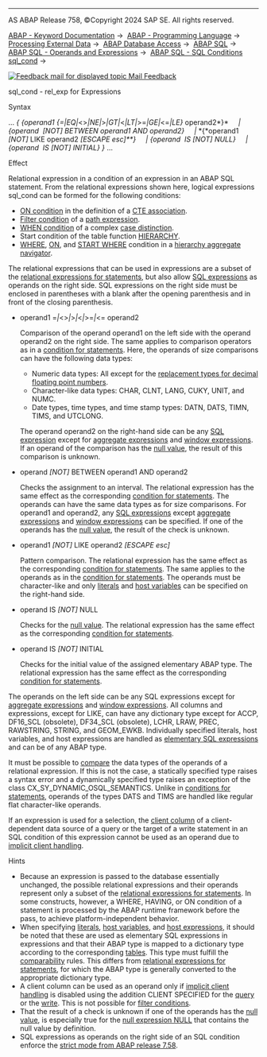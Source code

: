   

* * *

AS ABAP Release 758, ©Copyright 2024 SAP SE. All rights reserved.

[ABAP - Keyword Documentation](https://help.sap.com/doc/abapdocu_latest_index_htm/latest/en-US/abenabap.htm) →  [ABAP - Programming Language](https://help.sap.com/doc/abapdocu_latest_index_htm/latest/en-US/abenabap_reference.htm) →  [Processing External Data](https://help.sap.com/doc/abapdocu_latest_index_htm/latest/en-US/abenabap_language_external_data.htm) →  [ABAP Database Access](https://help.sap.com/doc/abapdocu_latest_index_htm/latest/en-US/abendb_access.htm) →  [ABAP SQL](https://help.sap.com/doc/abapdocu_latest_index_htm/latest/en-US/abenabap_sql.htm) →  [ABAP SQL - Operands and Expressions](https://help.sap.com/doc/abapdocu_latest_index_htm/latest/en-US/abenabap_sql_operands.htm) →  [ABAP SQL - SQL Conditions sql\_cond](https://help.sap.com/doc/abapdocu_latest_index_htm/latest/en-US/abenasql_cond.htm) → 

 [![](Mail.gif?object=Mail.gif "Feedback mail for displayed topic") Mail Feedback](mailto:f1_help@sap.com?subject=Feedback%20on%20ABAP%20Documentation&body=Document:%20sql_cond%20-%20rel_exp%20for%20Expressions%2C%20ABENABAP_SQL_EXPR_LOGEXP%2C%20758%0D%0A%0D%0AError:%0D%0A%0D%0A%0D%0A%0D%0ASuggestion%20for%20improvement:)

sql\_cond - rel\_exp for Expressions

Syntax

... *{* *{*operand1 *{*\=*|*EQ*|*<>*|*NE*|*\>*|*GT*|*<*|*LT*|*\>=*|*GE*|*<=*|*LE*}* operand2*}*
    *|* *{*operand  *\[*NOT*\]* BETWEEN operand1 AND operand2*}*
    *|* *{*operand1 *\[*NOT*\]* LIKE operand2 *\[*ESCAPE esc*\]**}*
    *|* *{*operand  IS *\[*NOT*\]* NULL*}*
    *|* *{*operand  IS *\[*NOT*\]* INITIAL*}* *}* ...

Effect

Relational expression in a condition of an expression in an ABAP SQL statement. From the relational expressions shown here, logical expressions sql\_cond can be formed for the following conditions:

-   [ON condition](https://help.sap.com/doc/abapdocu_latest_index_htm/latest/en-US/abapwith_associations_defining.htm) in the definition of a [CTE association](https://help.sap.com/doc/abapdocu_latest_index_htm/latest/en-US/abencte_association_glosry.htm "Glossary Entry").
-   [Filter condition](https://help.sap.com/doc/abapdocu_latest_index_htm/latest/en-US/abenabap_sql_path_filter.htm) of a [path expression](https://help.sap.com/doc/abapdocu_latest_index_htm/latest/en-US/abenabap_sql_path.htm).
-   [WHEN condition](https://help.sap.com/doc/abapdocu_latest_index_htm/latest/en-US/abensql_searched_case.htm) of a complex [case distinction](https://help.sap.com/doc/abapdocu_latest_index_htm/latest/en-US/abensql_case.htm).
-   Start condition of the table function [HIERARCHY](https://help.sap.com/doc/abapdocu_latest_index_htm/latest/en-US/abenselect_hierarchy_generator.htm).
-   [WHERE](https://help.sap.com/doc/abapdocu_latest_index_htm/latest/en-US/abenselect_hierarchy_agg_navis.htm), [ON](https://help.sap.com/doc/abapdocu_latest_index_htm/latest/en-US/abenselect_hierarchy_desc_agg.htm), and [START WHERE](https://help.sap.com/doc/abapdocu_latest_index_htm/latest/en-US/abenselect_hierarchy_ancs_agg.htm) condition in a [hierarchy aggregate navigator](https://help.sap.com/doc/abapdocu_latest_index_htm/latest/en-US/abenhierarchy_agg_navi_glosry.htm "Glossary Entry").

The relational expressions that can be used in expressions are a subset of the [relational expressions for statements](https://help.sap.com/doc/abapdocu_latest_index_htm/latest/en-US/abenabap_sql_stmt_logexp.htm), but also allow [SQL expressions](https://help.sap.com/doc/abapdocu_latest_index_htm/latest/en-US/abapsql_expr.htm) as operands on the right side. SQL expressions on the right side must be enclosed in parentheses with a blank after the opening parenthesis and in front of the closing parenthesis.

-   operand1 =*|*<>*|*\>*|*<*|*\>=*|*<= operand2
    
    Comparison of the operand operand1 on the left side with the operand operand2 on the right side. The same applies to comparison operators as in a [condition for statements](https://help.sap.com/doc/abapdocu_latest_index_htm/latest/en-US/abenwhere_logexp_compare.htm). Here, the operands of size comparisons can have the following data types:
    
    -   Numeric data types: All except for the [replacement types for decimal floating point numbers](https://help.sap.com/doc/abapdocu_latest_index_htm/latest/en-US/abenddic_decimal_floating_point.htm).
    -   Character-like data types: CHAR, CLNT, LANG, CUKY, UNIT, and NUMC.
    -   Date types, time types, and time stamp types: DATN, DATS, TIMN, TIMS, and UTCLONG.
    
    The operand operand2 on the right-hand side can be any [SQL expression](https://help.sap.com/doc/abapdocu_latest_index_htm/latest/en-US/abapsql_expr.htm) except for [aggregate expressions](https://help.sap.com/doc/abapdocu_latest_index_htm/latest/en-US/abapselect_aggregate.htm) and [window expressions](https://help.sap.com/doc/abapdocu_latest_index_htm/latest/en-US/abapselect_over.htm). If an operand of the comparison has the [null value](https://help.sap.com/doc/abapdocu_latest_index_htm/latest/en-US/abennull_value_glosry.htm "Glossary Entry"), the result of this comparison is unknown.
    
-   operand *\[*NOT*\]* BETWEEN operand1 AND operand2
    
    Checks the assignment to an interval. The relational expression has the same effect as the corresponding [condition for statements](https://help.sap.com/doc/abapdocu_latest_index_htm/latest/en-US/abenwhere_logexp_interval.htm). The operands can have the same data types as for size comparisons. For operand1 and operand2, any [SQL expressions](https://help.sap.com/doc/abapdocu_latest_index_htm/latest/en-US/abapsql_expr.htm) except [aggregate expressions](https://help.sap.com/doc/abapdocu_latest_index_htm/latest/en-US/abapselect_aggregate.htm) and [window expressions](https://help.sap.com/doc/abapdocu_latest_index_htm/latest/en-US/abapselect_over.htm) can be specified. If one of the operands has the [null value](https://help.sap.com/doc/abapdocu_latest_index_htm/latest/en-US/abennull_value_glosry.htm "Glossary Entry"), the result of the check is unknown.
    
-   operand1 *\[*NOT*\]* LIKE operand2 *\[*ESCAPE esc*\]*
    
    Pattern comparison. The relational expression has the same effect as the corresponding [condition for statements](https://help.sap.com/doc/abapdocu_latest_index_htm/latest/en-US/abenwhere_logexp_like.htm). The same applies to the operands as in the [condition for statements](https://help.sap.com/doc/abapdocu_latest_index_htm/latest/en-US/abenwhere_logexp_like.htm). The operands must be character-like and only [literals](https://help.sap.com/doc/abapdocu_latest_index_htm/latest/en-US/abenabap_sql_literals.htm) and [host variables](https://help.sap.com/doc/abapdocu_latest_index_htm/latest/en-US/abenabap_sql_host_variables.htm) can be specified on the right-hand side.
    
-   operand IS *\[*NOT*\]* NULL
    
    Checks for the [null value](https://help.sap.com/doc/abapdocu_latest_index_htm/latest/en-US/abennull_value_glosry.htm "Glossary Entry"). The relational expression has the same effect as the corresponding [condition for statements](https://help.sap.com/doc/abapdocu_latest_index_htm/latest/en-US/abenwhere_logexp_null.htm).
    
-   operand IS *\[*NOT*\]* INITIAL
    
    Checks for the initial value of the assigned elementary ABAP type. The relational expression has the same effect as the corresponding [condition for statements](https://help.sap.com/doc/abapdocu_latest_index_htm/latest/en-US/abenwhere_logexp_initial.htm).
    

The operands on the left side can be any SQL expressions except for [aggregate expressions](https://help.sap.com/doc/abapdocu_latest_index_htm/latest/en-US/abapselect_aggregate.htm) and [window expressions](https://help.sap.com/doc/abapdocu_latest_index_htm/latest/en-US/abapselect_over.htm). All columns and expressions, except for LIKE, can have any dictionary type except for ACCP, DF16\_SCL (obsolete), DF34\_SCL (obsolete), LCHR, LRAW, PREC, RAWSTRING, STRING, and GEOM\_EWKB. Individually specified literals, host variables, and host expressions are handled as [elementary SQL expressions](https://help.sap.com/doc/abapdocu_latest_index_htm/latest/en-US/abensql_elem.htm) and can be of any ABAP type.

It must be possible to [compare](https://help.sap.com/doc/abapdocu_latest_index_htm/latest/en-US/abenwhere_logexp_compare_types.htm) the data types of the operands of a relational expression. If this is not the case, a statically specified type raises a syntax error and a dynamically specified type raises an exception of the class CX\_SY\_DYNAMIC\_OSQL\_SEMANTICS. Unlike in [conditions for statements](https://help.sap.com/doc/abapdocu_latest_index_htm/latest/en-US/abenabap_sql_stmt_logexp.htm), operands of the types DATS and TIMS are handled like regular flat character-like operands.

If an expression is used for a selection, the [client column](https://help.sap.com/doc/abapdocu_latest_index_htm/latest/en-US/abenclient_column_glosry.htm "Glossary Entry") of a client-dependent data source of a query or the target of a write statement in an SQL condition of this expression cannot be used as an operand due to [implicit client handling](https://help.sap.com/doc/abapdocu_latest_index_htm/latest/en-US/abenabap_sql_client_handling.htm).

Hints

-   Because an expression is passed to the database essentially unchanged, the possible relational expressions and their operands represent only a subset of the [relational expressions for statements](https://help.sap.com/doc/abapdocu_latest_index_htm/latest/en-US/abenabap_sql_stmt_logexp.htm). In some constructs, however, a WHERE, HAVING, or ON condition of a statement is processed by the ABAP runtime framework before the pass, to achieve platform-independent behavior.
-   When specifying [literals](https://help.sap.com/doc/abapdocu_latest_index_htm/latest/en-US/abenabap_sql_literals.htm), [host variables](https://help.sap.com/doc/abapdocu_latest_index_htm/latest/en-US/abenabap_sql_host_variables.htm), and [host expressions](https://help.sap.com/doc/abapdocu_latest_index_htm/latest/en-US/abenabap_sql_host_expressions.htm), it should be noted that these are used as elementary SQL expressions in expressions and that their ABAP type is mapped to a dictionary type according to the corresponding [tables](https://help.sap.com/doc/abapdocu_latest_index_htm/latest/en-US/abensql_elem.htm). This type must fulfill the [comparability](https://help.sap.com/doc/abapdocu_latest_index_htm/latest/en-US/abenwhere_logexp_compare_types.htm) rules. This differs from [relational expressions for statements](https://help.sap.com/doc/abapdocu_latest_index_htm/latest/en-US/abenabap_sql_stmt_logexp.htm), for which the ABAP type is generally converted to the appropriate dictionary type.
-   A client column can be used as an operand only if [implicit client handling](https://help.sap.com/doc/abapdocu_latest_index_htm/latest/en-US/abenabap_sql_client_handling.htm) is disabled using the addition CLIENT SPECIFIED for the [query](https://help.sap.com/doc/abapdocu_latest_index_htm/latest/en-US/abapselect_client_obsolete.htm) or the [write](https://help.sap.com/doc/abapdocu_latest_index_htm/latest/en-US/abapud_client_obsolete.htm). This is not possible for [filter conditions](https://help.sap.com/doc/abapdocu_latest_index_htm/latest/en-US/abenabap_sql_path_filter.htm).
-   That the result of a check is unknown if one of the operands has the [null value](https://help.sap.com/doc/abapdocu_latest_index_htm/latest/en-US/abennull_value_glosry.htm "Glossary Entry"), is especially true for the [null expression NULL](https://help.sap.com/doc/abapdocu_latest_index_htm/latest/en-US/abensql_null.htm) that contains the null value by definition.
-   SQL expressions as operands on the right side of an SQL condition enforce the [strict mode from ABAP release 7.58](https://help.sap.com/doc/abapdocu_latest_index_htm/latest/en-US/abenabap_sql_strictmode_758.htm).